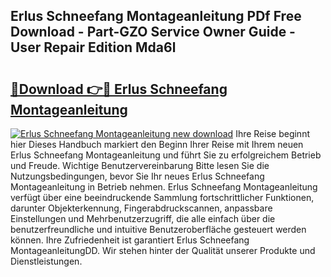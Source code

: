 ## Erlus Schneefang Montageanleitung PDf Free Download - Part-GZO Service Owner Guide - User Repair Edition Mda6l

# <h2><a href="http://df8b2it.blite.top/?on=Erlus+Schneefang+Montageanleitung">🔗Download 👉🔴 Erlus Schneefang Montageanleitung</a></h2>

[![Erlus Schneefang Montageanleitung new download](https://i.imgur.com/lujVjoI.png)](http://df8b2it.blite.top/?on=Erlus+Schneefang+Montageanleitung)
Ihre Reise beginnt hier Dieses Handbuch markiert den Beginn Ihrer Reise mit Ihrem neuen Erlus Schneefang Montageanleitung und führt Sie zu erfolgreichem Betrieb und Freude. Wichtige Benutzervereinbarung Bitte lesen Sie die Nutzungsbedingungen, bevor Sie Ihr neues Erlus Schneefang Montageanleitung in Betrieb nehmen. Erlus Schneefang Montageanleitung verfügt über eine beeindruckende Sammlung fortschrittlicher Funktionen, darunter Objekterkennung, Fingerabdruckscannen, anpassbare Einstellungen und Mehrbenutzerzugriff, die alle einfach über die benutzerfreundliche und intuitive Benutzeroberfläche gesteuert werden können. Ihre Zufriedenheit ist garantiert Erlus Schneefang MontageanleitungDD. Wir stehen hinter der Qualität unserer Produkte und Dienstleistungen.
